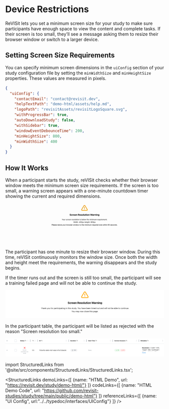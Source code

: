 # Device Restrictions

ReVISit lets you set a minimum screen size for your study to make sure participants have enough space to view the content and complete tasks. If their screen is too small, they’ll see a message asking them to resize their browser window or switch to a larger device.

## Setting Screen Size Requirements

You can specify minimum screen dimensions in the `uiConfig` section of your study configuration file by setting the `minWidthSize` and `minHeightSize` properties. These values are measured in pixels.

```json
{
  "uiConfig": {
    "contactEmail": "contact@revisit.dev",
    "helpTextPath": "demo-html/assets/help.md",
    "logoPath": "revisitAssets/revisitLogoSquare.svg",
    "withProgressBar": true,
    "autoDownloadStudy": false,
    "withSidebar": true,
    "windowEventDebounceTime": 200,
    "minHeightSize": 800,
    "minWidthSize": 400
  }
}
```

## How It Works

When a participant starts the study, reVISit checks whether their browser window meets the minimum screen size requirements. If the screen is too small, a warning screen appears with a one-minute countdown timer showing the current and required dimensions.

![Device Size Check Timer](./img/device-check-timer.gif)

The participant has one minute to resize their browser window. During this time, reVISit continuously monitors the window size. Once both the width and height meet the requirements, the warning disappears and the study begins.

If the timer runs out and the screen is still too small, the participant will see a training failed page and will not be able to continue the study.

![Device Size Check Timeout](./img/device-check-timeout.png)

In the participant table, the participant will be listed as rejected with the reason "Screen resolution too small."

![Device Size Check Rejected Participant](./img/device-check-rejected.png)

<!-- Importing links -->
import StructuredLinks from '@site/src/components/StructuredLinks/StructuredLinks.tsx';

<StructuredLinks
  demoLinks={[
    {name: "HTML Demo", url: "https://revisit.dev/study/demo-html/"}
  ]}
  codeLinks={[
    {name: "HTML Demo Code", url: "https://github.com/revisit-studies/study/tree/main/public/demo-html"}
  ]}
  referenceLinks={[
    {name: "UI Config", url:"../../typedoc/interfaces/UIConfig"}
  ]}
/>